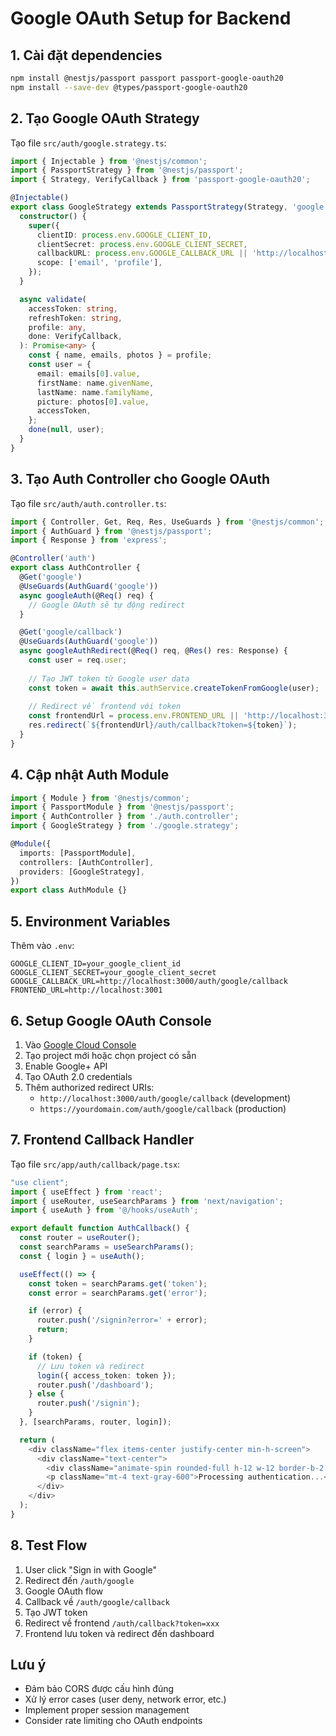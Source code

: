 # Google OAuth Setup for Backend

## 1. Cài đặt dependencies

```bash
npm install @nestjs/passport passport passport-google-oauth20
npm install --save-dev @types/passport-google-oauth20
```

## 2. Tạo Google OAuth Strategy

Tạo file `src/auth/google.strategy.ts`:

```typescript
import { Injectable } from '@nestjs/common';
import { PassportStrategy } from '@nestjs/passport';
import { Strategy, VerifyCallback } from 'passport-google-oauth20';

@Injectable()
export class GoogleStrategy extends PassportStrategy(Strategy, 'google') {
  constructor() {
    super({
      clientID: process.env.GOOGLE_CLIENT_ID,
      clientSecret: process.env.GOOGLE_CLIENT_SECRET,
      callbackURL: process.env.GOOGLE_CALLBACK_URL || 'http://localhost:3000/auth/google/callback',
      scope: ['email', 'profile'],
    });
  }

  async validate(
    accessToken: string,
    refreshToken: string,
    profile: any,
    done: VerifyCallback,
  ): Promise<any> {
    const { name, emails, photos } = profile;
    const user = {
      email: emails[0].value,
      firstName: name.givenName,
      lastName: name.familyName,
      picture: photos[0].value,
      accessToken,
    };
    done(null, user);
  }
}
```

## 3. Tạo Auth Controller cho Google OAuth

Tạo file `src/auth/auth.controller.ts`:

```typescript
import { Controller, Get, Req, Res, UseGuards } from '@nestjs/common';
import { AuthGuard } from '@nestjs/passport';
import { Response } from 'express';

@Controller('auth')
export class AuthController {
  @Get('google')
  @UseGuards(AuthGuard('google'))
  async googleAuth(@Req() req) {
    // Google OAuth sẽ tự động redirect
  }

  @Get('google/callback')
  @UseGuards(AuthGuard('google'))
  async googleAuthRedirect(@Req() req, @Res() res: Response) {
    const user = req.user;
    
    // Tạo JWT token từ Google user data
    const token = await this.authService.createTokenFromGoogle(user);
    
    // Redirect về frontend với token
    const frontendUrl = process.env.FRONTEND_URL || 'http://localhost:3001';
    res.redirect(`${frontendUrl}/auth/callback?token=${token}`);
  }
}
```

## 4. Cập nhật Auth Module

```typescript
import { Module } from '@nestjs/common';
import { PassportModule } from '@nestjs/passport';
import { AuthController } from './auth.controller';
import { GoogleStrategy } from './google.strategy';

@Module({
  imports: [PassportModule],
  controllers: [AuthController],
  providers: [GoogleStrategy],
})
export class AuthModule {}
```

## 5. Environment Variables

Thêm vào `.env`:

```env
GOOGLE_CLIENT_ID=your_google_client_id
GOOGLE_CLIENT_SECRET=your_google_client_secret
GOOGLE_CALLBACK_URL=http://localhost:3000/auth/google/callback
FRONTEND_URL=http://localhost:3001
```

## 6. Setup Google OAuth Console

1. Vào [Google Cloud Console](https://console.cloud.google.com/)
2. Tạo project mới hoặc chọn project có sẵn
3. Enable Google+ API
4. Tạo OAuth 2.0 credentials
5. Thêm authorized redirect URIs:
   - `http://localhost:3000/auth/google/callback` (development)
   - `https://yourdomain.com/auth/google/callback` (production)

## 7. Frontend Callback Handler

Tạo file `src/app/auth/callback/page.tsx`:

```typescript
"use client";
import { useEffect } from 'react';
import { useRouter, useSearchParams } from 'next/navigation';
import { useAuth } from '@/hooks/useAuth';

export default function AuthCallback() {
  const router = useRouter();
  const searchParams = useSearchParams();
  const { login } = useAuth();

  useEffect(() => {
    const token = searchParams.get('token');
    const error = searchParams.get('error');

    if (error) {
      router.push('/signin?error=' + error);
      return;
    }

    if (token) {
      // Lưu token và redirect
      login({ access_token: token });
      router.push('/dashboard');
    } else {
      router.push('/signin');
    }
  }, [searchParams, router, login]);

  return (
    <div className="flex items-center justify-center min-h-screen">
      <div className="text-center">
        <div className="animate-spin rounded-full h-12 w-12 border-b-2 border-blue-500 mx-auto"></div>
        <p className="mt-4 text-gray-600">Processing authentication...</p>
      </div>
    </div>
  );
}
```

## 8. Test Flow

1. User click "Sign in with Google"
2. Redirect đến `/auth/google`
3. Google OAuth flow
4. Callback về `/auth/google/callback`
5. Tạo JWT token
6. Redirect về frontend `/auth/callback?token=xxx`
7. Frontend lưu token và redirect đến dashboard

## Lưu ý

- Đảm bảo CORS được cấu hình đúng
- Xử lý error cases (user deny, network error, etc.)
- Implement proper session management
- Consider rate limiting cho OAuth endpoints 